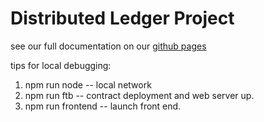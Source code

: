 # Distributed Ledger Project

see our full documentation on our [github pages](https://parrisma.github.io/distledge/)

tips for local debugging:
1. npm run node -- local network
2. npm run ftb  -- contract deployment and web server up.
3. npm run frontend -- launch front end.
